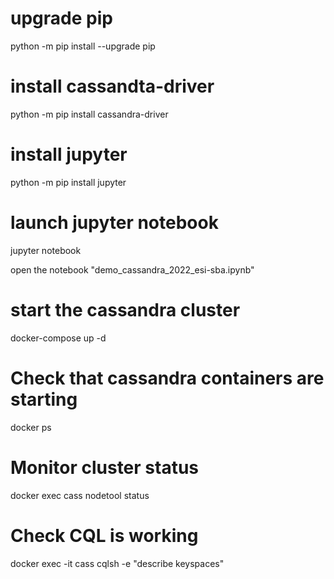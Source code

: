 
# upgrade pip
python -m pip install --upgrade pip

# install cassandta-driver
python -m pip install cassandra-driver

# install jupyter

python -m pip install jupyter

# launch jupyter notebook 
  jupyter notebook

  open the notebook "demo_cassandra_2022_esi-sba.ipynb"


#  start  the cassandra cluster
   docker-compose up -d

# Check that cassandra containers are starting
  docker ps

# Monitor cluster status
  docker exec cass nodetool status

# Check CQL is working
 docker exec -it cass   cqlsh  -e "describe keyspaces"

